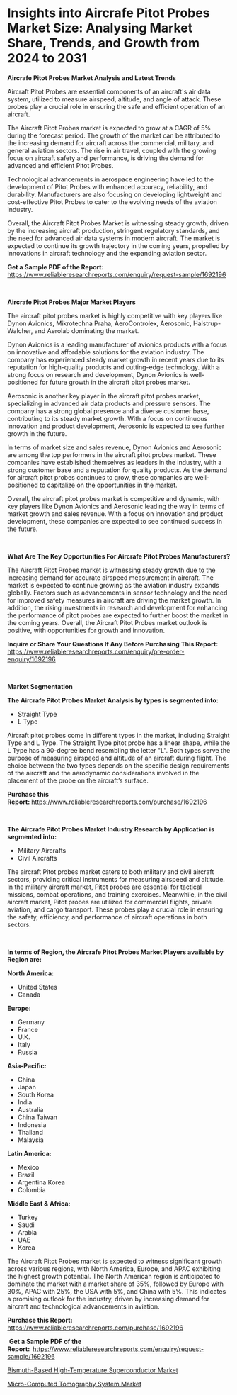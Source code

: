 <p><h1>Insights into Aircrafe Pitot Probes Market Size: Analysing Market Share, Trends, and Growth from 2024 to 2031</h1></p><p><strong>Aircrafe Pitot Probes Market Analysis and Latest Trends</strong></p>
<p><p>Aircraft Pitot Probes are essential components of an aircraft's air data system, utilized to measure airspeed, altitude, and angle of attack. These probes play a crucial role in ensuring the safe and efficient operation of an aircraft.</p><p>The Aircraft Pitot Probes market is expected to grow at a CAGR of 5% during the forecast period. The growth of the market can be attributed to the increasing demand for aircraft across the commercial, military, and general aviation sectors. The rise in air travel, coupled with the growing focus on aircraft safety and performance, is driving the demand for advanced and efficient Pitot Probes.</p><p>Technological advancements in aerospace engineering have led to the development of Pitot Probes with enhanced accuracy, reliability, and durability. Manufacturers are also focusing on developing lightweight and cost-effective Pitot Probes to cater to the evolving needs of the aviation industry.</p><p>Overall, the Aircraft Pitot Probes Market is witnessing steady growth, driven by the increasing aircraft production, stringent regulatory standards, and the need for advanced air data systems in modern aircraft. The market is expected to continue its growth trajectory in the coming years, propelled by innovations in aircraft technology and the expanding aviation sector.</p></p>
<p><strong>Get a Sample PDF of the Report:&nbsp;</strong> <a href="https://www.reliableresearchreports.com/enquiry/request-sample/1692196">https://www.reliableresearchreports.com/enquiry/request-sample/1692196</a></p>
<p>&nbsp;</p>
<p><strong>Aircrafe Pitot Probes Major Market Players</strong></p>
<p><p>The aircraft pitot probes market is highly competitive with key players like Dynon Avionics, Mikrotechna Praha, AeroControlex, Aerosonic, Halstrup-Walcher, and Aerolab dominating the market. </p><p>Dynon Avionics is a leading manufacturer of avionics products with a focus on innovative and affordable solutions for the aviation industry. The company has experienced steady market growth in recent years due to its reputation for high-quality products and cutting-edge technology. With a strong focus on research and development, Dynon Avionics is well-positioned for future growth in the aircraft pitot probes market.</p><p>Aerosonic is another key player in the aircraft pitot probes market, specializing in advanced air data products and pressure sensors. The company has a strong global presence and a diverse customer base, contributing to its steady market growth. With a focus on continuous innovation and product development, Aerosonic is expected to see further growth in the future.</p><p>In terms of market size and sales revenue, Dynon Avionics and Aerosonic are among the top performers in the aircraft pitot probes market. These companies have established themselves as leaders in the industry, with a strong customer base and a reputation for quality products. As the demand for aircraft pitot probes continues to grow, these companies are well-positioned to capitalize on the opportunities in the market.</p><p>Overall, the aircraft pitot probes market is competitive and dynamic, with key players like Dynon Avionics and Aerosonic leading the way in terms of market growth and sales revenue. With a focus on innovation and product development, these companies are expected to see continued success in the future.</p></p>
<p>&nbsp;</p>
<p><strong>What Are The Key Opportunities For Aircrafe Pitot Probes Manufacturers?</strong></p>
<p><p>The Aircraft Pitot Probes market is witnessing steady growth due to the increasing demand for accurate airspeed measurement in aircraft. The market is expected to continue growing as the aviation industry expands globally. Factors such as advancements in sensor technology and the need for improved safety measures in aircraft are driving the market growth. In addition, the rising investments in research and development for enhancing the performance of pitot probes are expected to further boost the market in the coming years. Overall, the Aircraft Pitot Probes market outlook is positive, with opportunities for growth and innovation.</p></p>
<p><strong>Inquire or Share Your Questions If Any Before Purchasing This Report:</strong> <a href="https://www.reliableresearchreports.com/enquiry/pre-order-enquiry/1692196">https://www.reliableresearchreports.com/enquiry/pre-order-enquiry/1692196</a></p>
<p>&nbsp;</p>
<p><strong>Market Segmentation</strong></p>
<p><strong>The Aircrafe Pitot Probes Market Analysis by types is segmented into:</strong></p>
<p><ul><li>Straight Type</li><li>L Type</li></ul></p>
<p><p>Aircraft pitot probes come in different types in the market, including Straight Type and L Type. The Straight Type pitot probe has a linear shape, while the L Type has a 90-degree bend resembling the letter "L". Both types serve the purpose of measuring airspeed and altitude of an aircraft during flight. The choice between the two types depends on the specific design requirements of the aircraft and the aerodynamic considerations involved in the placement of the probe on the aircraft’s surface.</p></p>
<p><strong>Purchase this Report:&nbsp;</strong><a href="https://www.reliableresearchreports.com/purchase/1692196">https://www.reliableresearchreports.com/purchase/1692196</a></p>
<p>&nbsp;</p>
<p><strong>The Aircrafe Pitot Probes Market Industry Research by Application is segmented into:</strong></p>
<p><ul><li>Military Aircrafts</li><li>Civil Aircrafts</li></ul></p>
<p><p>The aircraft Pitot probes market caters to both military and civil aircraft sectors, providing critical instruments for measuring airspeed and altitude. In the military aircraft market, Pitot probes are essential for tactical missions, combat operations, and training exercises. Meanwhile, in the civil aircraft market, Pitot probes are utilized for commercial flights, private aviation, and cargo transport. These probes play a crucial role in ensuring the safety, efficiency, and performance of aircraft operations in both sectors.</p></p>
<p>&nbsp;</p>
<p><strong>In terms of Region, the Aircrafe Pitot Probes Market Players available by Region are:</strong></p>
<p>
    <p> <strong> North America: </strong>
        <ul>
            <li>United States</li>
            <li>Canada</li>
        </ul>
        </p> 
    <p> <strong> Europe: </strong>
        <ul>
            <li>Germany</li>
            <li>France</li>
            <li>U.K.</li>
            <li>Italy</li>
            <li>Russia</li>
        </ul>
        </p> 
    <p> <strong> Asia-Pacific: </strong>
        <ul>
            <li>China</li>
            <li>Japan</li>
            <li>South Korea</li>
            <li>India</li>
            <li>Australia</li>
            <li>China Taiwan</li>
            <li>Indonesia</li>
            <li>Thailand</li>
            <li>Malaysia</li>
        </ul>
        </p> 
    <p> <strong> Latin America: </strong>
        <ul>
            <li>Mexico</li>
            <li>Brazil</li>
            <li>Argentina Korea</li>
            <li>Colombia</li>
        </ul>
        </p> 
    <p> <strong> Middle East & Africa: </strong>
        <ul>
            <li>Turkey</li>
            <li>Saudi</li>
            <li>Arabia</li>
            <li>UAE</li>
            <li>Korea</li>
        </ul>
    </p>
    </p>
<p><p>The Aircraft Pitot Probes market is expected to witness significant growth across various regions, with North America, Europe, and APAC exhibiting the highest growth potential. The North American region is anticipated to dominate the market with a market share of 35%, followed by Europe with 30%, APAC with 25%, the USA with 5%, and China with 5%. This indicates a promising outlook for the industry, driven by increasing demand for aircraft and technological advancements in aviation.</p></p>
<p><strong>Purchase this Report: </strong><a href="https://www.reliableresearchreports.com/purchase/1692196">https://www.reliableresearchreports.com/purchase/1692196</a></p>
<p>&nbsp;<strong>Get a Sample PDF of the Report:&nbsp;&nbsp;</strong><a href="https://www.reliableresearchreports.com/enquiry/request-sample/1692196">https://www.reliableresearchreports.com/enquiry/request-sample/1692196</a></p>
<p><strong></strong></p>
<p><p><a href="https://issuu.com/reportprime-2/docs/bismuth-based-high-temperature-superconductor-mark">Bismuth-Based High-Temperature Superconductor Market</a></p><p><a href="https://issuu.com/reportprime-2/docs/micro-computed-tomography-system-market-size-2030.">Micro-Computed Tomography System Market</a></p></p>